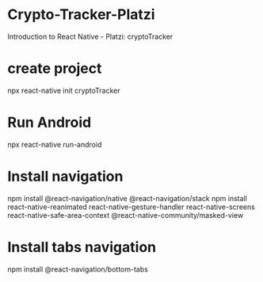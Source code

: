 # Crypto-Tracker-Platzi
Introduction to React Native - Platzi: cryptoTracker


# create project
npx react-native init cryptoTracker

# Run Android
npx react-native run-android

# Install navigation
npm install @react-navigation/native @react-navigation/stack
npm install react-native-reanimated react-native-gesture-handler react-native-screens react-native-safe-area-context @react-native-community/masked-view

# Install tabs navigation
npm install @react-navigation/bottom-tabs
